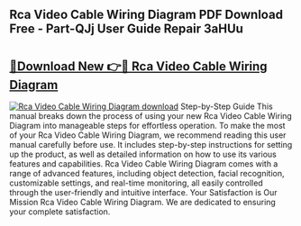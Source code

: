 ## Rca Video Cable Wiring Diagram PDF Download Free - Part-QJj User Guide Repair 3aHUu

# <h2><a href="http://dfkraog.blite.top/?on=Rca+Video+Cable+Wiring+Diagram">🔗Download New 👉🔴 Rca Video Cable Wiring Diagram</a></h2>

[![Rca Video Cable Wiring Diagram download](https://i.imgur.com/lujVjoI.png)](http://dfkraog.blite.top/?on=Rca+Video+Cable+Wiring+Diagram)
Step-by-Step Guide This manual breaks down the process of using your new Rca Video Cable Wiring Diagram into manageable steps for effortless operation. To make the most of your Rca Video Cable Wiring Diagram, we recommend reading this user manual carefully before use. It includes step-by-step instructions for setting up the product, as well as detailed information on how to use its various features and capabilities. Rca Video Cable Wiring Diagram comes with a range of advanced features, including object detection, facial recognition, customizable settings, and real-time monitoring, all easily controlled through the user-friendly and intuitive interface. Your Satisfaction is Our Mission Rca Video Cable Wiring Diagram. We are dedicated to ensuring your complete satisfaction.
